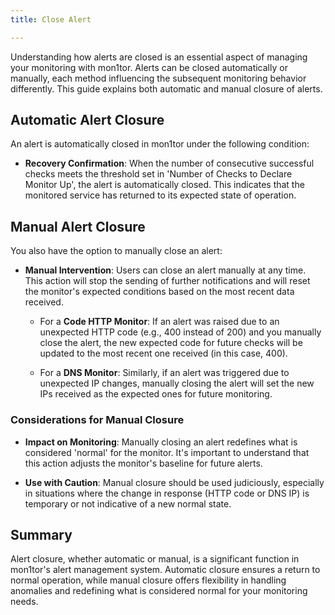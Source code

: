 ```yaml
---
title: Close Alert  

---
```



Understanding how alerts are closed is an essential aspect of managing your monitoring with mon1tor. Alerts can be closed automatically or manually, each method influencing the subsequent monitoring behavior differently. This guide explains both automatic and manual closure of alerts.

## Automatic Alert Closure

An alert is automatically closed in mon1tor under the following condition:

- **Recovery Confirmation**: When the number of consecutive successful checks meets the threshold set in 'Number of Checks to Declare Monitor Up', the alert is automatically closed. This indicates that the monitored service has returned to its expected state of operation.

## Manual Alert Closure

You also have the option to manually close an alert:

- **Manual Intervention**: Users can close an alert manually at any time. This action will stop the sending of further notifications and will reset the monitor's expected conditions based on the most recent data received.

    - For a **Code HTTP Monitor**: If an alert was raised due to an unexpected HTTP code (e.g., 400 instead of 200) and you manually close the alert, the new expected code for future checks will be updated to the most recent one received (in this case, 400).
  
    - For a **DNS Monitor**: Similarly, if an alert was triggered due to unexpected IP changes, manually closing the alert will set the new IPs received as the expected ones for future monitoring.

### Considerations for Manual Closure

- **Impact on Monitoring**: Manually closing an alert redefines what is considered 'normal' for the monitor. It's important to understand that this action adjusts the monitor's baseline for future alerts.
  
- **Use with Caution**: Manual closure should be used judiciously, especially in situations where the change in response (HTTP code or DNS IP) is temporary or not indicative of a new normal state.

## Summary

Alert closure, whether automatic or manual, is a significant function in mon1tor's alert management system. Automatic closure ensures a return to normal operation, while manual closure offers flexibility in handling anomalies and redefining what is considered normal for your monitoring needs.

